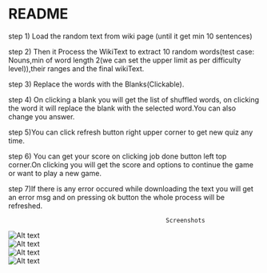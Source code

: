 # README #

step 1) Load the random text from wiki page (until it get min 10 sentences)

step 2) Then it Process the WikiText to extract 10 random words(test case: Nouns,min of word length 2(we can set the upper limit as per difficulty level)),their ranges and the final wikiText.

step 3) Replace the words with the Blanks(Clickable).

step 4)  On clicking a blank you will get the list of shuffled words, on clicking the word it will replace the blank with the selected word.You can also change you answer.

step 5)You can click refresh button right upper corner to get new quiz any time.

step 6) You can get your score on clicking job done button left top corner.On clicking you will get the score and options to continue the game or want to play a new game.

step 7)If there is any error occured while downloading the text you will get an error msg and on pressing ok button the whole process will be refreshed.


                                                Screenshots

![Alt text](/quizipediaScreenshot/MainScreen.png?raw=true  "MainScreen")   
![Alt text](/quizipediaScreenshot/loadingScreen.png?raw=true  "LoadingScreen")   
![Alt text](/quizipediaScreenshot/optionScreen.png?raw=true  "OptionScreen")   
![Alt text](/quizipediaScreenshot/scoreBoard.png?raw=true  "Scoreboard")   

